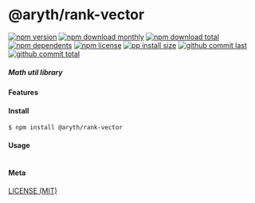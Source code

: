 # @aryth/rank-vector

[![npm version][badge-npm-version]][url-npm]
[![npm download monthly][badge-npm-download-monthly]][url-npm]
[![npm download total][badge-npm-download-total]][url-npm]
[![npm dependents][badge-npm-dependents]][url-github]
[![npm license][badge-npm-license]][url-npm]
[![pp install size][badge-pp-install-size]][url-pp]
[![github commit last][badge-github-last-commit]][url-github]
[![github commit total][badge-github-commit-petals]][url-github]

[//]: <> (Shields)
[badge-npm-version]: https://flat.badgen.net/npm/v/@aryth/rank-vector
[badge-npm-download-monthly]: https://flat.badgen.net/npm/dm/@aryth/rank-vector
[badge-npm-download-total]:https://flat.badgen.net/npm/dt/@aryth/rank-vector
[badge-npm-dependents]: https://flat.badgen.net/npm/dependents/@aryth/rank-vector
[badge-npm-license]: https://flat.badgen.net/npm/license/@aryth/rank-vector
[badge-pp-install-size]: https://flat.badgen.net/packagephobia/install/@aryth/rank-vector
[badge-github-last-commit]: https://flat.badgen.net/github/last-commit/hoyeungw/aryth
[badge-github-commit-petals]: https://flat.badgen.net/github/commits/hoyeungw/aryth

[//]: <> (Link)
[url-npm]: https://npmjs.org/package/@aryth/rank-vector
[url-pp]: https://packagephobia.now.sh/result?p=@aryth/rank-vector
[url-github]: https://github.com/hoyeungw/aryth

##### Math util library

#### Features

#### Install
```console
$ npm install @aryth/rank-vector
```

#### Usage
```js
```

#### Meta
[LICENSE (MIT)](LICENSE)
